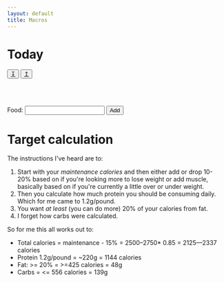 ```yaml
---
layout: default
title: Macros
---
```


# Today
<div class="download">
<button><a href="#" id="download-link">↧</a></button>
<button class="dead"><a href="#" id="upload-link">↥</a></button>
</div>

<div class="w3-row-padding">
<div class="w3-half w3-container">

<table id="today-content"></table></br>

<label for="add-food">Food:</label>
<input type="text" id="add-food" name="food" autocomplete="off" style="position: relative;">
<button type="submit" onClick="add_food();return false">Add</button>

<ul id="foods"></ul>
</div>
<div class="w3-half w3-container" id="view"></div>
</div>

# Target calculation
The instructions I've heard are to:
1. Start with your *maintenance calories* and then either add or drop
   10-20% based on if you're looking more to lose weight or add
   muscle, basically based on if you're currently a little over or
   under weight.
2. Then you calculate how much protein you should be consuming daily.
   Which for me came to 1.2g/pound.
3. You want *at least* (you can do more) 20% of your calories from fat.
4. I forget how carbs were calculated.

So for me this all works out to:
- Total calories = maintenance - 15% = 2500–2750* 0.85 = 2125—2337 calories
- Protein 1.2g/pound = ~220g = 1144 calories
- Fat: >= 20% = >=425 calories = 48g
- Carbs = <= 556 calories = 139g
